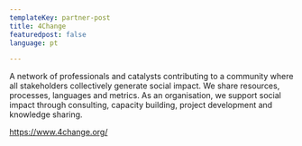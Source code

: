 ```yaml
---
templateKey: partner-post
title: 4Change
featuredpost: false
language: pt

---
```

A network of professionals and catalysts contributing to a community where all stakeholders collectively generate social impact. We share resources, processes, languages and metrics. As an organisation, we support social impact through consulting, capacity building, project development and knowledge sharing.
<!-- end -->

https://www.4change.org/



